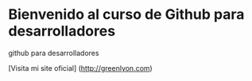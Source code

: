 # Bienvenido al curso de Github para desarrolladores 
github para desarrolladores

[Visita mi site oficial]
(http://greenlyon.com)
